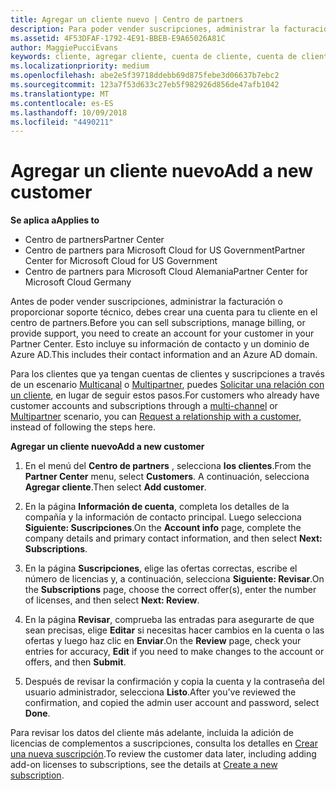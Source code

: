 ```yaml
---
title: Agregar un cliente nuevo | Centro de partners
description: Para poder vender suscripciones, administrar la facturación o proporcionar soporte técnico, antes debes crear un registro de clientes en el Centro de partners. Esto incluye su información de contacto y un dominio de Azure AD.
ms.assetid: 4F53DFAF-1792-4E91-BBEB-E9A65026A81C
author: MaggiePucciEvans
keywords: cliente, agregar cliente, cuenta de cliente, cuenta de cliente en el Centro de partners, clientes, agregar clientes, crear cuenta de cliente
ms.localizationpriority: medium
ms.openlocfilehash: abe2e5f39718ddebb69d875febe3d06637b7ebc2
ms.sourcegitcommit: 123a7f53d633c27eb5f982926d856de47afb1042
ms.translationtype: MT
ms.contentlocale: es-ES
ms.lasthandoff: 10/09/2018
ms.locfileid: "4490211"
---
```

# <a name="add-a-new-customer"></a><span data-ttu-id="b506f-105">Agregar un cliente nuevo</span><span class="sxs-lookup"><span data-stu-id="b506f-105">Add a new customer</span></span>

**<span data-ttu-id="b506f-106">Se aplica a</span><span class="sxs-lookup"><span data-stu-id="b506f-106">Applies to</span></span>**

-  <span data-ttu-id="b506f-107">Centro de partners</span><span class="sxs-lookup"><span data-stu-id="b506f-107">Partner Center</span></span>
-  <span data-ttu-id="b506f-108">Centro de partners para Microsoft Cloud for US Government</span><span class="sxs-lookup"><span data-stu-id="b506f-108">Partner Center for Microsoft Cloud for US Government</span></span>
-  <span data-ttu-id="b506f-109">Centro de partners para Microsoft Cloud Alemania</span><span class="sxs-lookup"><span data-stu-id="b506f-109">Partner Center for Microsoft Cloud Germany</span></span>


<span data-ttu-id="b506f-110">Antes de poder vender suscripciones, administrar la facturación o proporcionar soporte técnico, debes crear una cuenta para tu cliente en el centro de partners.</span><span class="sxs-lookup"><span data-stu-id="b506f-110">Before you can sell subscriptions, manage billing, or provide support, you need to create an account for your customer in your Partner  Center.</span></span> <span data-ttu-id="b506f-111">Esto incluye su información de contacto y un dominio de Azure AD.</span><span class="sxs-lookup"><span data-stu-id="b506f-111">This includes their contact information and an Azure AD domain.</span></span>

<span data-ttu-id="b506f-112">Para los clientes que ya tengan cuentas de clientes y suscripciones a través de un escenario [Multicanal](multichannel.md) o [Multipartner](multipartner.md), puedes [Solicitar una relación con un cliente](request-a-relationship-with-a-customer.md), en lugar de seguir estos pasos.</span><span class="sxs-lookup"><span data-stu-id="b506f-112">For customers who already have customer accounts and subscriptions through a [multi-channel](multichannel.md) or [Multipartner](multipartner.md) scenario, you can [Request a relationship with a customer](request-a-relationship-with-a-customer.md), instead of following the steps here.</span></span>

**<span data-ttu-id="b506f-113">Agregar un cliente nuevo</span><span class="sxs-lookup"><span data-stu-id="b506f-113">Add a new customer</span></span>**

1.  <span data-ttu-id="b506f-114">En el menú del **Centro de partners** , selecciona **los clientes**.</span><span class="sxs-lookup"><span data-stu-id="b506f-114">From the **Partner Center** menu, select **Customers**.</span></span> <span data-ttu-id="b506f-115">A continuación, selecciona **Agregar cliente**.</span><span class="sxs-lookup"><span data-stu-id="b506f-115">Then select **Add customer**.</span></span>

2.  <span data-ttu-id="b506f-116">En la página **Información de cuenta**, completa los detalles de la compañía y la información de contacto principal. Luego selecciona **Siguiente: Suscripciones**.</span><span class="sxs-lookup"><span data-stu-id="b506f-116">On the **Account info** page, complete the company details and primary contact information, and then select **Next: Subscriptions**.</span></span>

3.  <span data-ttu-id="b506f-117">En la página **Suscripciones**, elige las ofertas correctas, escribe el número de licencias y, a continuación, selecciona **Siguiente: Revisar**.</span><span class="sxs-lookup"><span data-stu-id="b506f-117">On the **Subscriptions** page, choose the correct offer(s), enter the number of licenses, and then select **Next: Review**.</span></span>

4.  <span data-ttu-id="b506f-118">En la página **Revisar**, comprueba las entradas para asegurarte de que sean precisas, elige **Editar** si necesitas hacer cambios en la cuenta o las ofertas y luego haz clic en **Enviar**.</span><span class="sxs-lookup"><span data-stu-id="b506f-118">On the **Review** page, check your entries for accuracy, **Edit** if you need to make changes to the account or offers, and then **Submit**.</span></span>

5.  <span data-ttu-id="b506f-119">Después de revisar la confirmación y copia la cuenta y la contraseña del usuario administrador, selecciona **Listo**.</span><span class="sxs-lookup"><span data-stu-id="b506f-119">After you’ve reviewed the confirmation, and copied the admin user account and password, select **Done**.</span></span>

<span data-ttu-id="b506f-120">Para revisar los datos del cliente más adelante, incluida la adición de licencias de complementos a suscripciones, consulta los detalles en [Crear una nueva suscripción](create-a-new-subscription.md).</span><span class="sxs-lookup"><span data-stu-id="b506f-120">To review the customer data later, including adding add-on licenses to subscriptions, see the details at [Create a new subscription](create-a-new-subscription.md).</span></span>

 

 




